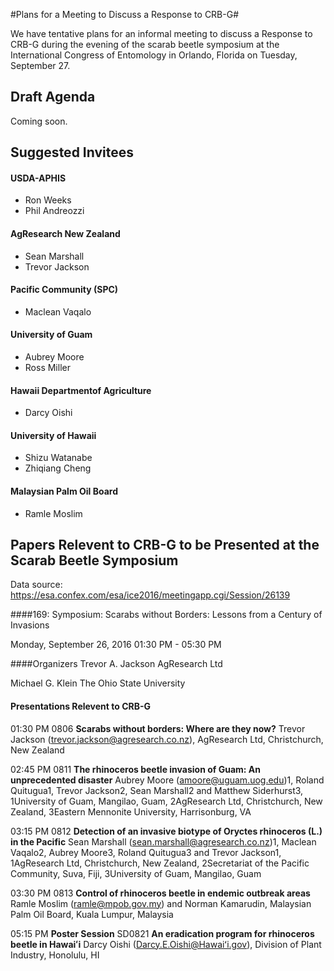 #Plans for a Meeting to Discuss a Response to CRB-G#

We have tentative plans for an informal meeting to discuss a Response to CRB-G during
the evening of the scarab beetle symposium at the International Congress of Entomology in Orlando, Florida
on Tuesday, September 27. 

## Draft Agenda
Coming soon.

## Suggested Invitees
 
#### USDA-APHIS
* Ron Weeks
* Phil Andreozzi

#### AgResearch New Zealand
* Sean Marshall
* Trevor Jackson

#### Pacific Community (SPC)
* Maclean Vaqalo

#### University of Guam
* Aubrey Moore
* Ross Miller

#### Hawaii Departmentof Agriculture
* Darcy Oishi

#### University of Hawaii
* Shizu Watanabe
* Zhiqiang Cheng

#### Malaysian Palm Oil Board
* Ramle Moslim

## Papers Relevent to CRB-G to be Presented at the Scarab Beetle Symposium

Data source: https://esa.confex.com/esa/ice2016/meetingapp.cgi/Session/26139

####169: Symposium: Scarabs without Borders: Lessons from a Century of Invasions

Monday, September 26, 2016  01:30 PM - 05:30 PM

####Organizers
Trevor A. Jackson
AgResearch Ltd

Michael G. Klein
The Ohio State University

#### Presentations Relevent to CRB-G
01:30 PM
0806 **Scarabs without borders: Where are they now?**
Trevor Jackson (trevor.jackson@agresearch.co.nz), AgResearch Ltd, Christchurch, New Zealand

02:45 PM
0811 **The rhinoceros beetle invasion of Guam: An unprecedented disaster**
Aubrey Moore (amoore@uguam.uog.edu)1, Roland Quitugua1, Trevor Jackson2, Sean Marshall2 and Matthew Siderhurst3, 1University of Guam, Mangilao, Guam, 2AgResearch Ltd, Christchurch, New Zealand, 3Eastern Mennonite University, Harrisonburg, VA

03:15 PM
0812 **Detection of an invasive biotype of Oryctes rhinoceros (L.) in the Pacific**
Sean Marshall (sean.marshall@agresearch.co.nz)1, Maclean Vaqalo2, Aubrey Moore3, Roland Quitugua3 and Trevor Jackson1, 1AgResearch Ltd, Christchurch, New Zealand, 2Secretariat of the Pacific Community, Suva, Fiji, 3University of Guam, Mangilao, Guam

03:30 PM
0813 **Control of rhinoceros beetle in endemic outbreak areas**
Ramle Moslim (ramle@mpob.gov.my) and Norman Kamarudin, Malaysian Palm Oil Board, Kuala Lumpur, Malaysia

05:15 PM **Poster Session**
SD0821 **An eradication program for rhinoceros beetle in Hawaiʻi**
Darcy Oishi (Darcy.E.Oishi@Hawaiʻi.gov), Division of Plant Industry, Honolulu, HI




